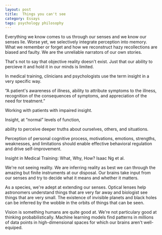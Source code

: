 ```yaml
---
layout: post
title:  Things you can't see
category: Essays
tags: psychology philosophy
---
```


Everything we know comes to us through our senses and we know our senses lie. Worse yet, we selectively integrate perception into memory. What we remember or forget and how we reconstruct hazy recollections are biased and faulty. We are the unreliable narrators of our own stories.

That's not to say that objective reality doesn't exist. Just that our ability to percieve it and hold it in our minds is limited.

In medical training, clinicians and psychologists use the term insight in a very specific way.

“A patient's awareness of illness, ability to attribute symptoms to the illness, recognition of the consequences of symptoms, and appreciation of the need for treatment.”


Working with patients with impaired insight.

Insight, at “normal” levels of function, 

ability to perceive deeper truths about ourselves, others, and situations.

Perception of personal cognitive process, motivations, emotions, strengths, weaknesses, and limitations should enable effective behavioral regulation and drive self-improvement.

Insight in Medical Training: What, Why, How? Isaac Ng et al.


We're not seeing reality. We are inferring reality as best we can through the amazing but finite instruments at our disposal. Our brains take input from our senses and try to decide what it means and whether it matters.

As a species, we're adept at extending our senses. Optical lenses help astronomers understand things that are very far away and biologist see things that are very small. The existence of invisible planets and black holes can be inferred by the wobble in the orbits of things that can be seen.

Vision is something humans are quite good at. We're not particulary good at thinking probabilistically. Machine learning models find patterns in millions of data points in high-dimensional spaces for which our brains aren't well-equiped.


